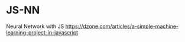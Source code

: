 # JS-NN
Neural Network with JS
https://dzone.com/articles/a-simple-machine-learning-project-in-javascript

